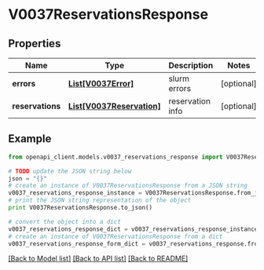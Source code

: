 # V0037ReservationsResponse


## Properties
Name | Type | Description | Notes
------------ | ------------- | ------------- | -------------
**errors** | [**List[V0037Error]**](V0037Error.md) | slurm errors | [optional] 
**reservations** | [**List[V0037Reservation]**](V0037Reservation.md) | reservation info | [optional] 

## Example

```python
from openapi_client.models.v0037_reservations_response import V0037ReservationsResponse

# TODO update the JSON string below
json = "{}"
# create an instance of V0037ReservationsResponse from a JSON string
v0037_reservations_response_instance = V0037ReservationsResponse.from_json(json)
# print the JSON string representation of the object
print V0037ReservationsResponse.to_json()

# convert the object into a dict
v0037_reservations_response_dict = v0037_reservations_response_instance.to_dict()
# create an instance of V0037ReservationsResponse from a dict
v0037_reservations_response_form_dict = v0037_reservations_response.from_dict(v0037_reservations_response_dict)
```
[[Back to Model list]](../README.md#documentation-for-models) [[Back to API list]](../README.md#documentation-for-api-endpoints) [[Back to README]](../README.md)


